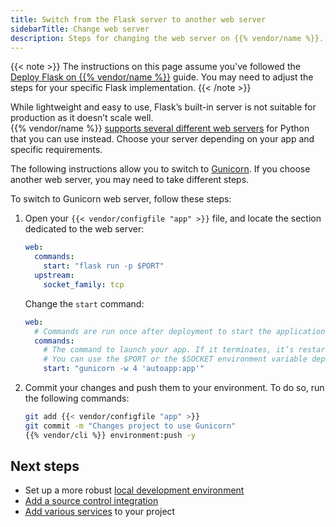 ```yaml
---
title: Switch from the Flask server to another web server
sidebarTitle: Change web server
description: Steps for changing the web server on {{% vendor/name %}}.
---
```


{{< note >}}
The instructions on this page assume you've followed the [Deploy Flask on {{% vendor/name %}}](/get-started/flask/deploy/_index.md) guide.
You may need to adjust the steps for your specific Flask implementation.
{{< /note >}}

While lightweight and easy to use, Flask’s built-in server is not suitable for production as it doesn’t
scale well.</br>
{{% vendor/name %}} [supports several different web servers](/languages/python/server/_index.md) for Python
that you can use instead.
Choose your server depending on your app and specific requirements.

The following instructions allow you to switch to [Gunicorn](https://gunicorn.org/).
If you choose another web server, you may need to take different steps.

To switch to Gunicorn web server, follow these steps:

1. Open your `{{< vendor/configfile "app" >}}` file, and locate the section dedicated to the web server:

   ```yaml {configFile="app"}
   web:
     commands:
       start: "flask run -p $PORT"
     upstream:
       socket_family: tcp
   ```

   Change the `start` command:

   ```yaml {configFile="app"}
   web:
     # Commands are run once after deployment to start the application process.
     commands:
       # The command to launch your app. If it terminates, it’s restarted immediately.
       # You can use the $PORT or the $SOCKET environment variable depending on the socket family of your upstream
       start: "gunicorn -w 4 'autoapp:app'"
   ```

2. Commit your changes and push them to your environment. To do so, run the following commands:

   ```bash {location="Terminal"}
   git add {{< vendor/configfile "app" >}}
   git commit -m "Changes project to use Gunicorn"
   {{% vendor/cli %}} environment:push -y
   ```

## Next steps

- Set up a more robust [local development environment](/development/local/_index.md)
- [Add a source control integration](/integrations/_index.md)
- [Add various services](/add-services.md) to your project
